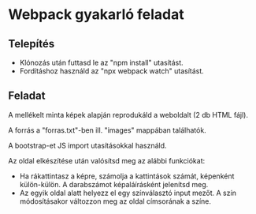 # Webpack gyakarló feladat

## Telepítés

* Klónozás után futtasd le az "npm install" utasítást.
* Fordításhoz használd az "npx webpack watch" utasítást.

## Feladat

A mellékelt minta képek alapján reprodukáld a weboldalt (2 db HTML fájl).

A forrás a "forras.txt"-ben ill. "images" mappában találhatók.

A bootstrap-et JS import utasításokkal használd.

Az oldal elkészítése után valósítsd meg az alábbi funkciókat:

* Ha rákattintasz a képre, számolja a kattintások számát, képenként külön-külön. A darabszámot képaláírásként jelenítsd meg.
* Az egyik oldal alatt helyezz el egy színválasztó input mezőt. A szín módosításakor változzon meg az oldal címsorának a színe.
